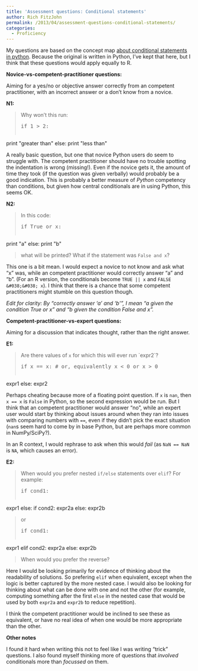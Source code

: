 ```yaml
---
title: 'Assessment questions: Conditional statements'
author: Rich FitzJohn
permalink: /2013/04/assessment-questions-conditional-statements/
categories:
  - Proficiency
---
```

My questions are based on the concept map [about conditional statements in python][1]. Because the original is written in Python, I&#8217;ve kept that here, but I think that these questions would apply equally to R.

**Novice-vs-competent-practitioner questions:**

Aiming for a yes/no or objective answer correctly from an competent practitioner, with an incorrect answer or a don&#8217;t know from a novice.

**N1:**

> Why won&#8217;t this run:
> 
> <pre>if 1 > 2:
print "greater than"
else:
print "less than"
</pre>

A really basic question, but one that novice Python users do seem to struggle with. The competent practitioner should have no trouble spotting the indentation is wrong (missing!). Even if the novice gets it, the amount of time they took (if the question was given verbally) would probably be a good indication. This is probably a better measure of *Python* competency than conditions, but given how central conditionals are in using Python, this seems OK.

**N2:**

> In this code:
> 
> <pre>if True or x:
  print "a"
else:
  print "b"
</pre>
> 
> what will be printed? What if the statement was `False and x`? 

This one is a bit mean. I would expect a novice to not know and ask what &#8220;x&#8221; was, while an competent practitioner would correctly answer &#8220;a&#8221; and &#8220;b&#8221;. (For an R version, the conditionals become `TRUE || x` and `FALSE &#038;&#038; x`). I think that there is a chance that some competent practitioners might stumble on this question though.

*Edit for clarity: By &#8220;correctly answer &#8216;a&#8217; and &#8216;b'&#8221;, I mean &#8220;a given the condition True or x&#8221; and &#8220;b given the condition False and x&#8221;.*

**Competent-practitioner-vs-expert questions:**

Aiming for a discussion that indicates thought, rather than the right answer.

**E1:** 

> Are there values of `x` for which this will ever run \`expr2\`?
> 
> <pre>if x == x: # or, equivalently x &lt; 0 or x > 0
  expr1
else:
  expr2
</pre>

Perhaps cheating because more of a floating point question. If `x` is `nan`, then `x == x` is `False` in Python, so the second expression would be run. But I think that an competent practitioner would answer &#8220;no&#8221;, while an expert user would start by thinking about issues around when they ran into issues with comparing numbers with `==`, even if they didn&#8217;t pick the exact situation (`nan`s seem hard to come by in base Python, but are perhaps more common in NumPy/SciPy?).

In an R context, I would rephrase to ask when this would *fail* (as `NaN == NaN` is `NA`, which causes an error).

**E2:**

> When would you prefer nested `if/else` statements over `elif`? For example:
> 
> <pre>if cond1:
  expr1
else:
  if cond2:
    expr2a
  else:
    expr2b
</pre>
> 
> or
> 
> <pre>if cond1:
  expr1
elif cond2:
  expr2a
else:
  expr2b
</pre>
> 
> When would you prefer the reverse? 

Here I would be looking primarily for evidence of thinking about the readability of solutions. So prefering `elif` when equivalent, except when the logic is better captured by the more nested case. I would also be looking for thinking about what can be done with one and not the other (for example, computing something after the first `else` in the nested case that would be used by both `expr2a` and `expr2b` to reduce repetition). 

I think the competent practitioner would be inclined to see these as equivalent, or have no real idea of when one would be more appropriate than the other.

**Other notes**

I found it hard when writing this not to feel like I was writing &#8220;trick&#8221; questions. I also found myself thinking more of questions that *involved* conditionals more than *focussed* on them.

 [1]: http://teaching.software-carpentry.org/2013/03/28/concept-map-conditional-statements-python/ "Conditional statements in python"
